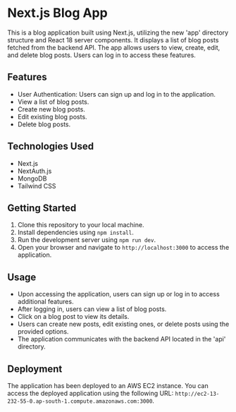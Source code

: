 # Next.js Blog App

This is a blog application built using Next.js, utilizing the new 'app' directory structure and React 18 server components. It displays a list of blog posts fetched from the backend API. The app allows users to view, create, edit, and delete blog posts. Users can log in to access these features.

## Features

- User Authentication: Users can sign up and log in to the application.
- View a list of blog posts.
- Create new blog posts.
- Edit existing blog posts.
- Delete blog posts.

## Technologies Used

- Next.js
- NextAuth.js
- MongoDB
- Tailwind CSS

## Getting Started

1. Clone this repository to your local machine.
2. Install dependencies using `npm install`.
3. Run the development server using `npm run dev`.
4. Open your browser and navigate to `http://localhost:3000` to access the application.

## Usage

- Upon accessing the application, users can sign up or log in to access additional features.
- After logging in, users can view a list of blog posts.
- Click on a blog post to view its details.
- Users can create new posts, edit existing ones, or delete posts using the provided options.
- The application communicates with the backend API located in the 'api' directory.

## Deployment

The application has been deployed to an AWS EC2 instance. You can access the deployed application using the following URL: `http://ec2-13-232-55-0.ap-south-1.compute.amazonaws.com:3000`.

